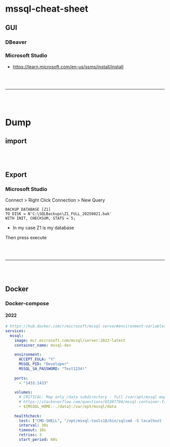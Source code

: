 # mssql-cheat-sheet


## GUI

### DBeaver


### Microsoft Studio
- https://learn.microsoft.com/en-us/ssms/install/install





<br><br>

---

<br><br>


# Dump

## import


<br><br>


## Export

### Microsoft Studio
Connect > Right Click Connection > New Query
```
BACKUP DATABASE [Z1]
TO DISK = N'C:\SQLBackups\Z1_FULL_20250821.bak'
WITH INIT, CHECKSUM, STATS = 5;
```
- In my case Z1 is my database

Then press execute









<br><br>

---

<br><br>

## Docker

### Docker-compose

#### 2022
```yaml
# https://hub.docker.com/r/microsoft/mssql-server#environment-variables
services:
  mssql:
    image: mcr.microsoft.com/mssql/server:2022-latest
    container_name: mssql-dev
    
    environment:
      ACCEPT_EULA: "Y"
      MSSQL_PID: "Developer"
      MSSQL_SA_PASSWORD: "Test1234!"
      
    ports:
      - "1433:1433"
    
    volumes:
      # CRITICAL: Map only /data subdirectory - full /var/opt/mssql mapping crashes on Windows/WSL2
      # https://stackoverflow.com/questions/65307784/mssql-container-fails-to-start-when-mapping-volumes-after-upgrading-to-wsl2
      - ${MSSQL_HOME:-./data}:/var/opt/mssql/data
    
    healthcheck:
      test: ["CMD-SHELL", "/opt/mssql-tools18/bin/sqlcmd -S localhost -U sa -P Test1234! -No -Q 'SELECT 1' || exit 1"]
      interval: 30s
      timeout: 10s
      retries: 3
      start_period: 60s

```
